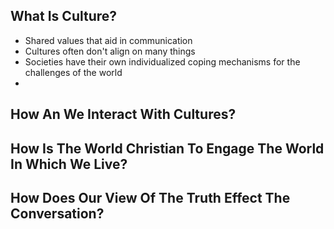 ## What Is Culture?

- Shared values that aid in communication
- Cultures often don't align on many things
- Societies have their own individualized coping mechanisms for the challenges of the world
- 

## How An We Interact With Cultures?



## How Is The World Christian To Engage The World In Which We Live?



## How Does Our View Of The Truth Effect The Conversation?


